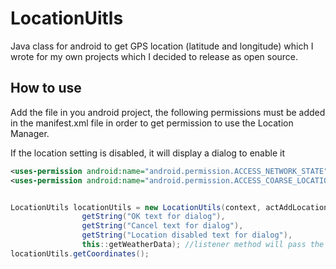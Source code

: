 # LocationUitls

Java class for android to get GPS location (latitude and longitude) which I wrote for my own projects which I decided to release as open source.

## How to use
Add the file in you android project, the following permissions must be added in the manifest.xml file in order to get permission to use the Location Manager.

If the location setting is disabled, it will display a dialog to enable it

```xml
<uses-permission android:name="android.permission.ACCESS_NETWORK_STATE" />
<uses-permission android:name="android.permission.ACCESS_COARSE_LOCATION" />
```

```java

LocationUtils locationUtils = new LocationUtils(context, actAddLocation.this,
                getString("OK text for dialog"),
                getString("Cancel text for dialog"),
                getString("Location disabled text for dialog"),
                this::getWeatherData); //listener method will pass the two coordinates as double (latitude, longitude)
locationUtils.getCoordinates();
```
